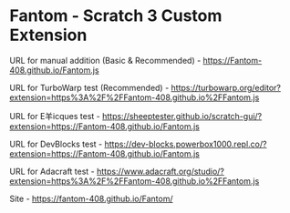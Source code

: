 # Fantom - Scratch 3 Custom Extension

URL for manual addition (Basic & Recommended) - https://Fantom-408.github.io/Fantom.js

URL for TurboWarp test (Recommended) - https://turbowarp.org/editor?extension=https%3A%2F%2FFantom-408.github.io%2FFantom.js

URL for E羊icques test - https://sheeptester.github.io/scratch-gui/?extension=https://Fantom-408.github.io/Fantom.js

URL for DevBlocks test - https://dev-blocks.powerbox1000.repl.co/?extension=https://Fantom-408.github.io/Fantom.js

URL for Adacraft test - https://www.adacraft.org/studio/?extension=https%3A%2F%2FFantom-408.github.io%2FFantom.js

Site - https://fantom-408.github.io/Fantom/
